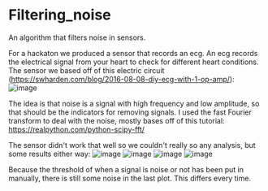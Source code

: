 # Filtering_noise
An algorithm that filters noise in sensors.

For a hackaton we produced a sensor that records an ecg. An ecg records the electrical signal from your heart to check for different heart conditions. The sensor we based off of this electric circuit (https://swharden.com/blog/2016-08-08-diy-ecg-with-1-op-amp/):
![image](https://user-images.githubusercontent.com/80387555/115850532-3e8be480-a426-11eb-9f69-0976c05bfd23.png)

The idea is that noise is a signal with high frequency and low amplitude, so that should be the indicators for removing signals.
I used the fast Fourier transform to deal with the noise, mostly bases off of this tutorial: https://realpython.com/python-scipy-fft/

The sensor didn't work that well so we couldn't really so any analysis, but some results either way:
![image](https://user-images.githubusercontent.com/80387555/115860821-579a9280-a432-11eb-8372-df8a12b80f3b.png)
![image](https://user-images.githubusercontent.com/80387555/115860867-6719db80-a432-11eb-9d64-d6ddad0a31cf.png)
![image](https://user-images.githubusercontent.com/80387555/115860904-74cf6100-a432-11eb-933d-b4d751e233e7.png)
![image](https://user-images.githubusercontent.com/80387555/115860946-7ef15f80-a432-11eb-980a-e9efa890915f.png)

Because the threshold of when a signal is noise or not has been put in manually, there is still some noise in the last plot. This differs every time.
